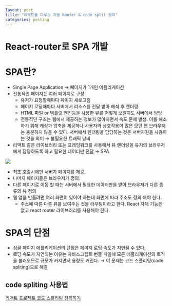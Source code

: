 ```yaml
---
layout: post
title: "리액트를 다루는 기술 Router & code split 정리"
categories: posting
---
```


# React-router로 SPA 개발

# SPA란?

- Single Page Application → 페이지가 1개인 어플리케이션
- 전통적인 페이지는 여러 페이지로 구성
    - 유저가 요청할때마다 페이지 새로고침
    - 페이지 로딩때마다 서버에서 리소스를 전달 받아 해석 후 렌더링
    - HTML 파일 or 템플릿 엔진등을 사용한 뷰를 어떻게 보일지도 서버에서 담당
    - 전통적인 구조는 웹에서 제공하는 정보가 많아지면서 속도 문제 발생. 이를 해소하기 위해 캐싱과 압축을 제공하나 사용자와 상호작용이 많은 모던 웹 브라우저는 충분하지 않을 수 있다. 서버에서 렌더링을 담당하는 것은 서버자원을 사용하는 것을 의미 → 불필요한 트래픽 낭비
- 리액트 같은 라이브러리 또는 프레임워크를 사용해서 뷰 렌더링을 유저의 브라우저에게 담당하도록 하고 필요한 데이터만 전달 → SPA

![](https://msdn.microsoft.com/dn463786.Wasson_Figure2_hires(en-us,MSDN.10).png)

- 최초 호출시에만 서버가 페이지를 제공.
- 나머지 페이지들은 브라우저가 정의.
- 다른 페이지로 이동 할 때는 서버에서 필요한 데이터만을 받아 브라우저가 다른 종류의 뷰 정의
- 웹 앱을 만들려면 여러 화면이 있어야 하는데 화면에 따라 주소도 정의 해야 한다.
    - 주소에 따른 다른 뷰를 보여주는 것을 라우팅이라고 한다. React 자체 기능은 없고 react router 라이브러리를 사용해야 한다.

# SPA의 단점

- 싱글 페이지 애플리케이션의 단점은 페이지 로딩 속도가 지연될 수 있다.
- 로딩 속도가 지연되는 이유는 자바스크립트 번들 파일에 모든 애플리케이션의 로직을 불러오므로 규모가 커지면서 용량도 커진다. → 이 문제는 코드 스플리팅(code spliting)으로 해결

## code spliting 사용법

[리액트 프로젝트 코드 스플리팅 정복하기](https://velog.io/@velopert/react-code-splitting)